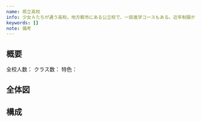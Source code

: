 ```yaml
---
name: 県立高校
info: 少女Ａたちが通う高校。地方都市にある公立校で、一部進学コースもある。近年制服がリニューアルされ、人気になりつつある。
keywords: []
note: 備考
---
```


## 概要

全校人数：
クラス数：
特色：

## 全体図


## 構成



